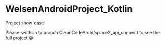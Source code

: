 # WelsenAndroidProject_Kotlin
Project show case

Please swithch to branch CleanCodeArchi/spaceX_api_connect to see the full project 😁

